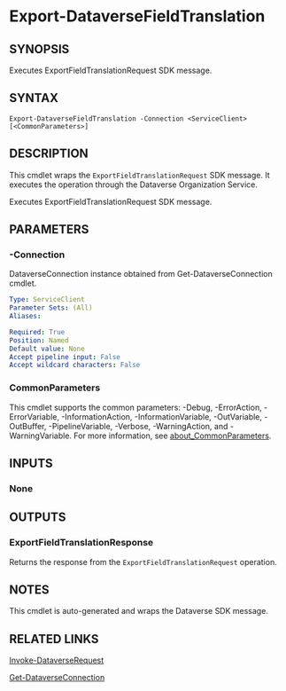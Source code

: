 # Export-DataverseFieldTranslation

## SYNOPSIS
Executes ExportFieldTranslationRequest SDK message.

## SYNTAX

```
Export-DataverseFieldTranslation -Connection <ServiceClient> [<CommonParameters>]
```

## DESCRIPTION

This cmdlet wraps the `ExportFieldTranslationRequest` SDK message. It executes the operation through the Dataverse Organization Service.

Executes ExportFieldTranslationRequest SDK message.

## PARAMETERS

### -Connection
DataverseConnection instance obtained from Get-DataverseConnection cmdlet.

```yaml
Type: ServiceClient
Parameter Sets: (All)
Aliases:

Required: True
Position: Named
Default value: None
Accept pipeline input: False
Accept wildcard characters: False
```
### CommonParameters
This cmdlet supports the common parameters: -Debug, -ErrorAction, -ErrorVariable, -InformationAction, -InformationVariable, -OutVariable, -OutBuffer, -PipelineVariable, -Verbose, -WarningAction, and -WarningVariable. For more information, see [about_CommonParameters](http://go.microsoft.com/fwlink/?LinkID=113216).

## INPUTS

### None

## OUTPUTS

### ExportFieldTranslationResponse

Returns the response from the `ExportFieldTranslationRequest` operation.

## NOTES

This cmdlet is auto-generated and wraps the Dataverse SDK message.

## RELATED LINKS

[Invoke-DataverseRequest](Invoke-DataverseRequest.md)

[Get-DataverseConnection](Get-DataverseConnection.md)
